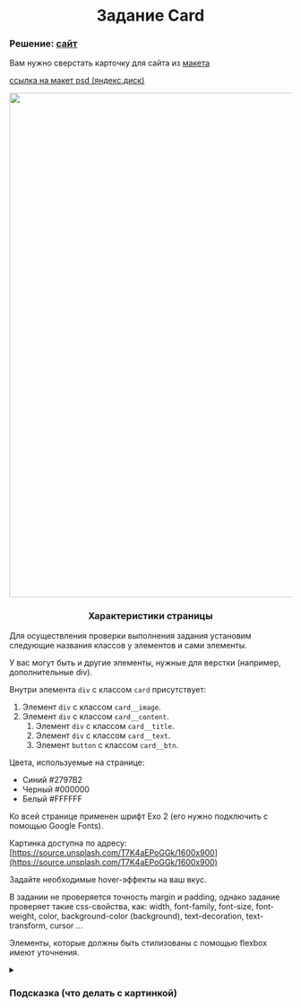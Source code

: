<h1 align="center">Задание Card</h1>

### Решение: [сайт](https://stellular-bubblegum-1e904a.netlify.app/)

Вам нужно сверстать карточку для сайта из [макета](https://www.figma.com/file/IIf4XPgZlWiY29cjsO4Knk/Cards-for-course?node-id=1%3A2) 

[ссылка на макет psd (яндекс.диск)](https://yadi.sk/i/aNr6XZs4us0GUw)

<p align="center"><img src="https://ucarecdn.com/fd240a06-9de9-43c4-abd8-be4b312e8168/" width="900"></p>

<h3 align="center">Характеристики страницы</h3>

Для осуществления проверки выполнения задания установим следующие названия классов у элементов и сами элементы.
  
У вас могут быть и другие элементы, нужные для верстки (например, дополнительные div).

Внутри элемента `div` с классом `card` присутствует:
1. Элемент `div` с классом `card__image`.
2. Элемент `div` с классом `card__content`.
    1. Элемент `div` с классом `card__title`.
    2. Элемент `div` с классом `card__text`.
    3. Элемент `button` с классом `card__btn`.

Цвета, используемые на странице:
* Синий #2797B2
* Черный #000000
* Белый #FFFFFF

Ко всей странице применен шрифт Exo 2 (его нужно подключить с помощью Google Fonts).

Картинка доступна по адресу: [https://source.unsplash.com/T7K4aEPoGGk/1600x900](https://source.unsplash.com/T7K4aEPoGGk/1600x900)

Задайте необходимые hover-эффекты на ваш вкус.

В задании не проверяется точность margin и padding, однако задание проверяет такие css-свойства, как: width, font-family, font-size, font-weight, color, background-color (background), text-decoration, text-transform, cursor ...

Элементы, которые должны быть стилизованы с помощью flexbox имеют уточнения.

<details>
<summary><h3>Подсказка (что делать с картинкой)</h3></summary>
  
Чтобы картинка была по размеру вашего элемента div, внутри которого она находится, нужно задать следующие свойства тегу img
  ```
  img{
    width: 100%;
    height: 100%;
    border-radius: 10px 10px 0px 0px;
}
  ```

</details>
